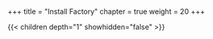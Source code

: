 +++
title = "Install Factory"
chapter = true
weight = 20
+++





{{< children depth="1" showhidden="false" >}}